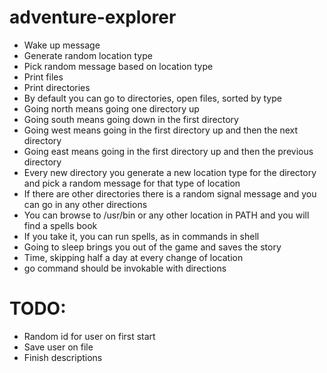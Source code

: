 # adventure-explorer

 - Wake up message
 - Generate random location type
 - Pick random message based on location type
 - Print files
 - Print directories
 - By default you can go to directories, open files, sorted by type
 - Going north means going one directory up
 - Going south means going down in the first directory
 - Going west means going in the first directory up and then the next directory
 - Going east means going in the first directory up and then the previous directory
 - Every new directory you generate a new location type for the directory and pick a random message for that type of location
 - If there are other directories there is a random signal message and you can go in any other directions
 - You can browse to /usr/bin or any other location in PATH and you will find a spells book
 - If you take it, you can run spells, as in commands in shell
 - Going to sleep brings you out of the game and saves the story
 - Time, skipping half a day at every change of location
 - go command should be invokable with directions

 # TODO:

 - Random id for user on first start
 - Save user on file
 - Finish descriptions
